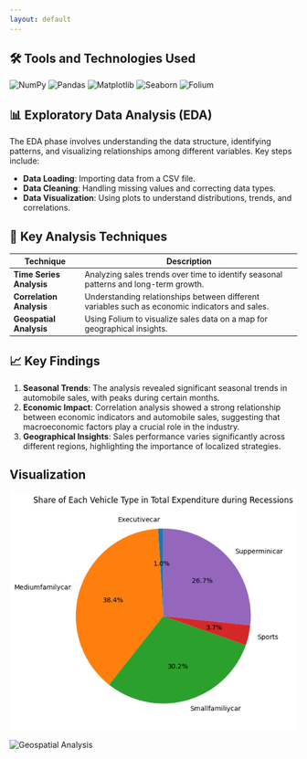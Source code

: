 ```yaml
---
layout: default
---
```


## 🛠️ Tools and Technologies Used

![NumPy](https://img.shields.io/badge/NumPy-%23013243.svg?style=for-the-badge&logo=numpy&logoColor=white)
![Pandas](https://img.shields.io/badge/Pandas-%23150458.svg?style=for-the-badge&logo=pandas&logoColor=white)
![Matplotlib](https://img.shields.io/badge/Matplotlib-%23ffffff.svg?style=for-the-badge&logo=Matplotlib&logoColor=black)
![Seaborn](https://img.shields.io/badge/Seaborn-%23001a72.svg?style=for-the-badge&logo=seaborn&logoColor=white)
![Folium](https://img.shields.io/badge/Folium-%23e34f26.svg?style=for-the-badge&logo=folium&logoColor=white)

## 📊 Exploratory Data Analysis (EDA)

The EDA phase involves understanding the data structure, identifying patterns, and visualizing relationships among different variables. Key steps include:
- **Data Loading**: Importing data from a CSV file.
- **Data Cleaning**: Handling missing values and correcting data types.
- **Data Visualization**: Using plots to understand distributions, trends, and correlations.

## 🧠 Key Analysis Techniques

| **Technique** | **Description** |
|---------------|-----------------|
| **Time Series Analysis** | Analyzing sales trends over time to identify seasonal patterns and long-term growth. |
| **Correlation Analysis** | Understanding relationships between different variables such as economic indicators and sales. |
| **Geospatial Analysis** | Using Folium to visualize sales data on a map for geographical insights. |

## 📈 Key Findings

1. **Seasonal Trends**: The analysis revealed significant seasonal trends in automobile sales, with peaks during certain months.
2. **Economic Impact**: Correlation analysis showed a strong relationship between economic indicators and automobile sales, suggesting that macroeconomic factors play a crucial role in the industry.
3. **Geographical Insights**: Sales performance varies significantly across different regions, highlighting the importance of localized strategies.

## **Visualization**

![Sales Trend](assets/HAS2.png)

![Geospatial Analysis](assets/geospatial_analysis.png)

